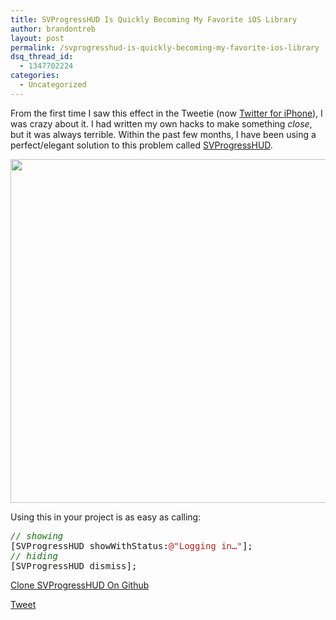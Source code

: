 ```yaml
---
title: SVProgressHUD Is Quickly Becoming My Favorite iOS Library
author: brandontreb
layout: post
permalink: /svprogresshud-is-quickly-becoming-my-favorite-ios-library
dsq_thread_id:
  - 1347702224
categories:
  - Uncategorized
---
```

From the first time I saw this effect in the Tweetie (now [Twitter for iPhone][1]), I was crazy about it. I had written my own hacks to make something *close*, but it was always terrible. Within the past few months, I have been using a perfect/elegant solution to this problem called [SVProgressHUD][2].</p> 

<img src="https://a248.e.akamai.net/assets.github.com/img/07e5ce2827299e152cd8f57ebb6eecf7ce9feedd/687474703a2f2f662e636c2e6c792f6974656d732f32333159324130743074314a30423072334e30702f737670726f6772657373687564332e706e67" width="550" />

Using this in your project is as easy as calling:

<div class="wp_syntax">
  <div class="code">
    <pre class="objc" style="font-family:monospace;"><span style="color: #11740a; font-style: italic;">// showing</span>
<span style="color: #002200;">&#91;</span>SVProgressHUD showWithStatus<span style="color: #002200;">:</span><span style="color: #bf1d1a;">@</span><span style="color: #bf1d1a;">"Logging in…"</span><span style="color: #002200;">&#93;</span>;
<span style="color: #11740a; font-style: italic;">// hiding</span>
<span style="color: #002200;">&#91;</span>SVProgressHUD dismiss<span style="color: #002200;">&#93;</span>;</pre>
  </div>
</div>

[Clone SVProgressHUD On Github][2]

<div style="">
  <a href="http://twitter.com/share" class="twitter-share-button" data-count="horizontal" data-text="SVProgressHUD Is Quickly Becoming My Favorite iOS Library" data-url="http://brandontreb.com/svprogresshud-is-quickly-becoming-my-favorite-ios-library"  data-via="brandontreb" data-related="brandontreb:">Tweet</a>
</div>

 [1]: http://itunes.apple.com/us/app/twitter/id333903271?mt=8
 [2]: https://github.com/samvermette/SVProgressHUD